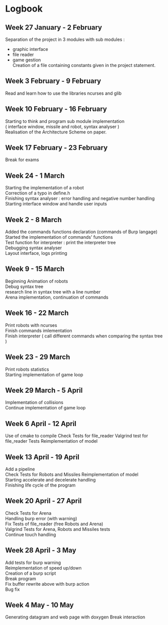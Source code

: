 # Logbook

## Week 27 January - 2 February
Separation of the project in 3 modules with sub modules :  
  - graphic interface  
  - file reader  
  - game gestion  
Creation of a file containing constants given in the project statement.  

## Week 3 February - 9 February
Read and learn how to use the libraries ncurses and glib   

## Week 10 February - 16 February
Starting to think and program sub module implementation  
( interface window, missile and robot, syntax analyser )  
Realisation of the Architecture Scheme on paper.  

## Week 17 February - 23 February
Break for exams  

## Week 24 - 1 March
Starting the implementation of a robot  
Correction of a typo in define.h  
Finishing syntax analyser : error handling and negative number handling  
Starting interface window and handle user inputs  

## Week 2 - 8 March
Added the commands functions declaration (commands of Burp langage)  
Started the implementation of commands' functions  
Test function for interpreter : print the interpreter tree  
Debugging syntax analyser  
Layout interface, logs printing  

## Week 9 - 15 March
Beginning Animation of robots  
Debug syntax tree  
research line in syntax tree with a line number  
Arena implementation, continuation of commands  

## Week 16 - 22 March
Print robots with ncurses    
Finish commands imlementation  
Finish interpreter ( call different commands when comparing the syntax tree )

## Week 23 - 29 March

Print robots statistics  
Starting implementation of game loop  

## Week 29 March - 5 April

Implementation of collisions  
Continue implementation of game loop  

## Week 6 April - 12 April
Use of cmake to compile
Check Tests for file_reader
Valgrind test for file_reader Tests
Reimplementation of model

## Week 13 April - 19 April
Add a pipeline  
Check Tests for Robots and Missiles
Reimplementation of model  
Starting accelerate and decelerate handling  
Finishing life cycle of the program  

## Week 20 April - 27 April
Check Tests for Arena  
Handling burp error (with warning)  
Fix Tests of file_reader (free Robots and Arena)  
Valgrind Tests for Arena, Robots and Missiles tests  
Continue touch handling  

## Week 28 April - 3 May
Add tests for burp warning  
Reimplementation of speed up/down  
Creation of a burp script  
Break program  
Fix buffer rewrite above with burp action  
Bug fix  

## Week 4 May - 10 May
Generating datagram and web page with doxygen
Break interaction